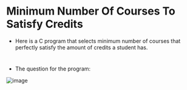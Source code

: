# Minimum Number Of Courses To Satisfy Credits
* Here is a C program that selects minimum number of courses that perfectly satisfy the amount of credits a student has.
#  
* The question for the program:

![image](https://github.com/ArifEren/MinimumNumberOfCoursesToSatisfyCredits/assets/88643148/4b6479c7-3fe3-467e-ae14-30c40dbf59e3)
